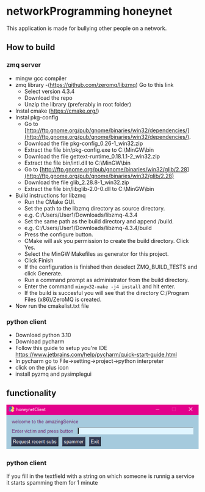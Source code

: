 # networkProgramming honeynet
This application is made for bullying other people on a network. 

## How to build
### zmq server 
- mingw gcc compiler 
- zmq library 
    -(https://github.com/zeromq/libzmq) Go to this link 
    - Select version 4.3.4
    - Download the repo 
    - Unzip the library (preferably in root folder)
- Instal cmake (https://cmake.org/)
- Instal pkg-config
    - Go to [http://ftp.gnome.org/pub/gnome/binaries/win32/dependencies/](http://ftp.gnome.org/pub/gnome/binaries/win32/dependencies/).
    - Download the file pkg-config_0.26-1_win32.zip
    - Extract the file bin/pkg-config.exe to C:\MinGW\bin
    - Download the file gettext-runtime_0.18.1.1-2_win32.zip
    - Extract the file bin/intl.dll to C:\MinGW\bin
    - Go to [http://ftp.gnome.org/pub/gnome/binaries/win32/glib/2.28](http://ftp.gnome.org/pub/gnome/binaries/win32/glib/2.28)
    - Download the file glib_2.28.8-1_win32.zip
    - Extract the file bin/libglib-2.0-0.dll to C:\MinGW\bin
 - Build instructions for libzmq 
    - Run the CMake GUI.
    - Set the path to the libzmq directory as source directory.
    * e.g. C:/Users/User1/Downloads/libzmq-4.3.4
    - Set the same path as the build directory and append /build.
    * e.g. C:/Users/User1/Downloads/libzmq-4.3.4/build
    - Press the configure button.
    - CMake will ask you permission to create the build directory. Click Yes.
    - Select the MinGW Makefiles as generator for this project.
    - Click Finish
    - If the configuration is finished then deselect ZMQ_BUILD_TESTS and click Generate.
    - Run a command prompt as administrator from the build directory.
    - Enter the command `mingw32-make -j4 install` and hit enter.
    - If the build is succesful you will see that the directory C:/Program Files (x86)/ZeroMQ is created.
- Now run the cmakelist.txt file 

### python client
- Download python 3.10
- Download pycharm 
- Follow this guide to setup you're IDE https://www.jetbrains.com/help/pycharm/quick-start-guide.html
- In pycharm go to File->setting->project->python interpreter
- click on the plus icon 
- install pyzmq and pysimplegui


## functionality
![](pythonGUI.PNG)
### python client
If you fill in the textfield with a string on which someone is runnig a service it starts spamming them for 1 minute 
